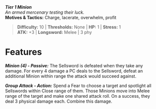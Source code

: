 ***Tier 1 Minion***  
*An armed mercenary testing their luck.*  
**Motives & Tactics:** Charge, lacerate, overwhelm, profit

> **Difficulty:** 10 | **Thresholds:** None | **HP:** 1 | **Stress:** 1  
> **ATK:** +3 | **Longsword:** Melee | 3 phy  

# Features

***Minion (4) - Passive:*** The Sellsword is defeated when they take any damage. For every 4 damage a PC deals to the Sellsword, defeat an additional Minion within range the attack would succeed against.

***Group Attack - Action:*** Spend a Fear to choose a target and spotlight all Sellswords within Close range of them. Those Minions move into Melee range of the target and make one shared attack roll. On a success, they deal 3 physical damage each. Combine this damage.
